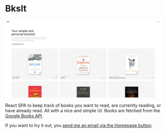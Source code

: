 # Bkslt

![Cover](cover.png)

React SPA to keep track of books you want to read, are currently reading, or have already read. All with a nice and simple UI. Books are fetched from the [Google Books API](https://developers.google.com/books).

If you want to try it out, you [send me an email via the Homepage button](bkslt.matteotagliatti.it).
